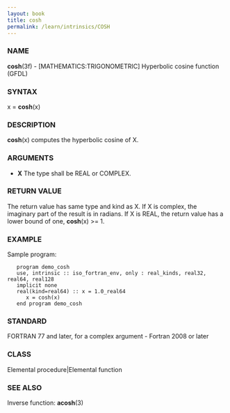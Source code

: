 ```yaml
---
layout: book
title: cosh
permalink: /learn/intrinsics/COSH
---
```

### NAME

__cosh__(3f) - \[MATHEMATICS:TRIGONOMETRIC\] Hyperbolic cosine function
(GFDL)

### SYNTAX

x = __cosh__(x)

### DESCRIPTION

__cosh__(x) computes the hyperbolic cosine of X.

### ARGUMENTS

  - __X__
    The type shall be REAL or COMPLEX.

### RETURN VALUE

The return value has same type and kind as X. If X is complex, the
imaginary part of the result is in radians. If X is REAL, the return
value has a lower bound of one, __cosh__(x) \>= 1.

### EXAMPLE

Sample program:

```
   program demo_cosh
   use, intrinsic :: iso_fortran_env, only : real_kinds, real32, real64, real128
   implicit none
   real(kind=real64) :: x = 1.0_real64
      x = cosh(x)
   end program demo_cosh
```

### STANDARD

FORTRAN 77 and later, for a complex argument - Fortran 2008 or later

### CLASS

Elemental procedure\|Elemental function

### SEE ALSO

Inverse function: __acosh__(3)
